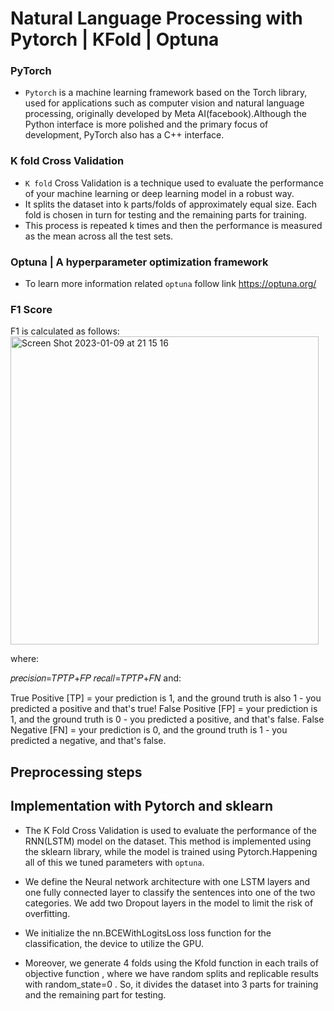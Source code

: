 # Natural Language Processing with Pytorch | KFold | Optuna



### PyTorch 
  - `Pytorch` is a machine learning framework based on the Torch library, used for applications such as computer vision and natural language processing, originally developed by Meta AI(facebook).Although the Python interface is more polished and the primary focus of development, PyTorch also has a C++ interface.


### K fold Cross Validation
  - `K fold` Cross Validation is a technique used to evaluate the performance of your machine learning or deep learning model in a robust way.
  - It splits the dataset into k parts/folds of approximately equal size. Each fold is chosen in turn for testing and the remaining parts for training.
  - This process is repeated k times and then the performance is measured as the mean across all the test sets.
  
### Optuna | A hyperparameter optimization framework 
  - To learn more information related `optuna` follow link https://optuna.org/
  
### F1 Score 


 F1 is calculated as follows:
 <img width="493" alt="Screen Shot 2023-01-09 at 21 15 16" src="https://user-images.githubusercontent.com/64266044/211378713-52f154cd-dedb-4930-b242-bc1e82b903c7.png">


where:

𝑝𝑟𝑒𝑐𝑖𝑠𝑖𝑜𝑛=𝑇𝑃𝑇𝑃+𝐹𝑃
𝑟𝑒𝑐𝑎𝑙𝑙=𝑇𝑃𝑇𝑃+𝐹𝑁
and:

True Positive [TP] = your prediction is 1, and the ground truth is also 1 - you predicted a positive and that's true!
False Positive [FP] = your prediction is 1, and the ground truth is 0 - you predicted a positive, and that's false.
False Negative [FN] = your prediction is 0, and the ground truth is 1 - you predicted a negative, and that's false.
  
## Preprocessing steps 

 
  
  
  
## Implementation with Pytorch and sklearn

* The K Fold Cross Validation is used to evaluate the performance of the RNN(LSTM) model on the dataset. This method is implemented using the sklearn    library, while the model is trained using Pytorch.Happening all of this we tuned parameters with `optuna`.

* We define the  Neural network architecture with one  LSTM layers and one fully connected layer to classify the sentences into one of the two categories. We add two Dropout layers in the model to limit the risk of overfitting.

* We initialize the nn.BCEWithLogitsLoss loss function for the classification, the device to utilize the GPU.

* Moreover, we generate 4 folds using the Kfold function in each trails of objective function , where we have random splits and replicable results with random_state=0 . So, it divides the dataset into 3 parts for training and the remaining part for testing.
